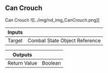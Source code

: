 ## Can Crouch
Can Crouch
![[../img/nd_img_CanCrouch.png]]

|Inputs||
|--|--|
| Target | Combat State Object Reference |

|Outputs||
|--|--|
| Return Value | Boolean |
